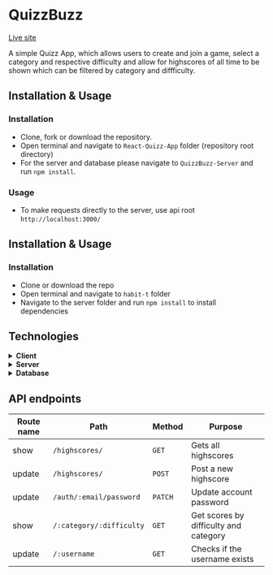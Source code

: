 # QuizzBuzz

[Live site](https://quizz-buzz.netlify.app/)

A simple Quizz App, which allows users to create and join a game, select a category and respective difficulty and allow for highscores of all time to be shown which can be filtered by category and diffficulty.

## Installation & Usage

### Installation

- Clone, fork or download the repository.
- Open terminal and navigate to `React-Quizz-App` folder (repository root directory)
- For the server and database please navigate to `QuizzBuzz-Server` and run `npm install`.

### Usage

- To make requests directly to the server, use api root `http://localhost:3000/`

## Installation & Usage

### Installation

- Clone or download the repo
- Open terminal and navigate to `habit-t` folder
- Navigate to the server folder and run `npm install` to install dependencies

## Technologies

<details>
  <summary><b>Client</b></summary>
  
  - HTML
  - CSS
  - JavaScript
  - NPM (Node Package Manager)
  - React
  - Redux
  - socket.io
  - Mongo Atlas
  - Material UI
  - webpack
  - babel
  - axios

</details>

<details>
  <summary><b>Server</b></summary>

- [NodeJs](https://nodejs.org/en/)
- [NPM](https://www.npmjs.com/)
  - [cors](https://www.npmjs.com/package/cors)

</details>

<details>
  <summary><b>Database</b></summary>

- [Mongodb ATLAS](https://www.mongodb.com/cloud/atlas)

</details>

## API endpoints

| Route name | Path                     | Method  | Purpose                               |
| ---------- | ------------------------ | ------- | ------------------------------------- |
| show       | `/highscores/`           | `GET`   | Gets all highscores                   |
| update     | `/highscores/`           | `POST`  | Post a new highscore                  |
| update     | `/auth/:email/password`  | `PATCH` | Update account password               |
| show       | `/:category/:difficulty` | `GET`   | Get scores by difficulty and category |
| update     | `/:username`             | `GET`   | Checks if the username exists         |

